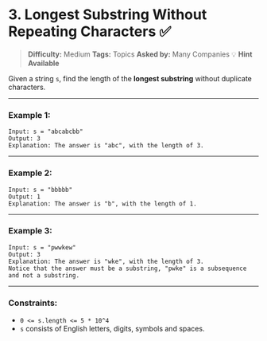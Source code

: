# 3. Longest Substring Without Repeating Characters ✅

> **Difficulty:** Medium
> **Tags:** Topics
> **Asked by:** Many Companies
> 💡 **Hint Available**

Given a string `s`, find the length of the **longest substring** without duplicate characters.

---

### Example 1:

```text
Input: s = "abcabcbb"
Output: 3
Explanation: The answer is "abc", with the length of 3.
```

---

### Example 2:

```text
Input: s = "bbbbb"
Output: 1
Explanation: The answer is "b", with the length of 1.
```

---

### Example 3:

```text
Input: s = "pwwkew"
Output: 3
Explanation: The answer is "wke", with the length of 3.  
Notice that the answer must be a substring, "pwke" is a subsequence and not a substring.
```

---

### Constraints:

* `0 <= s.length <= 5 * 10^4`
* `s` consists of English letters, digits, symbols and spaces.
